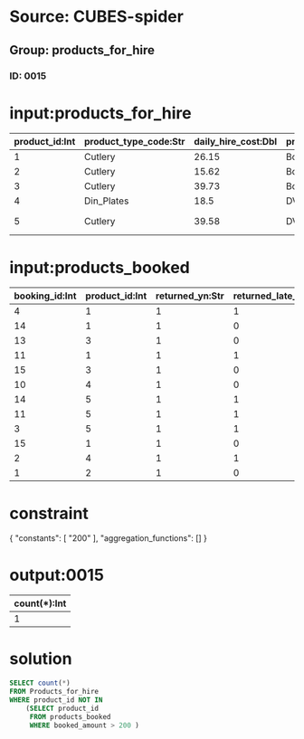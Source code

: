 # Source: CUBES-spider
## Group: products_for_hire
### ID: 0015

# input:products_for_hire

| product_id:Int | product_type_code:Str | daily_hire_cost:Dbl | product_name:Str | product_description:Str |
|---|---|---|---|---|
| 1 | Cutlery | 26.15 | Book collection C | Anna Karenina |
| 2 | Cutlery | 15.62 | Book collection B | War and Peace |
| 3 | Cutlery | 39.73 | Book collection A | The Great Gatsby |
| 4 | Din_Plates | 18.5 | DVD collection A | Twilight |
| 5 | Cutlery | 39.58 | DVD collection B | One Hundred Years of Solitude |

# input:products_booked

| booking_id:Int | product_id:Int | returned_yn:Str | returned_late_yn:Str | booked_count:Int | booked_amount:Dbl |
|---|---|---|---|---|---|
| 4 | 1 | 1 | 1 | 5 | 309.73 |
| 14 | 1 | 1 | 0 | 3 | 102.76 |
| 13 | 3 | 1 | 0 | 4 | 151.68 |
| 11 | 1 | 1 | 1 | 1 | 344.38 |
| 15 | 3 | 1 | 0 | 2 | 236.13 |
| 10 | 4 | 1 | 0 | 6 | 123.43 |
| 14 | 5 | 1 | 1 | 6 | 351.38 |
| 11 | 5 | 1 | 1 | 3 | 146.01 |
| 3 | 5 | 1 | 1 | 3 | 189.16 |
| 15 | 1 | 1 | 0 | 1 | 398.68 |
| 2 | 4 | 1 | 1 | 9 | 290.72 |
| 1 | 2 | 1 | 0 | 5 | 110.2 |

# constraint

{
  "constants": [
    "200"
  ],
  "aggregation_functions": []
}

# output:0015

| count(*):Int |
|---|
| 1 |

# solution

```sql
SELECT count(*)
FROM Products_for_hire
WHERE product_id NOT IN
    (SELECT product_id
     FROM products_booked
     WHERE booked_amount > 200 )
```

